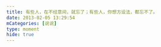 ```yaml
---
title: 有些人，在不经意间，就忘了；有些人，你想方设法，都忘不了。
date: 2013-02-05 13:29:54
mCategories: [说说]
type: moment
hide: true
---
```


